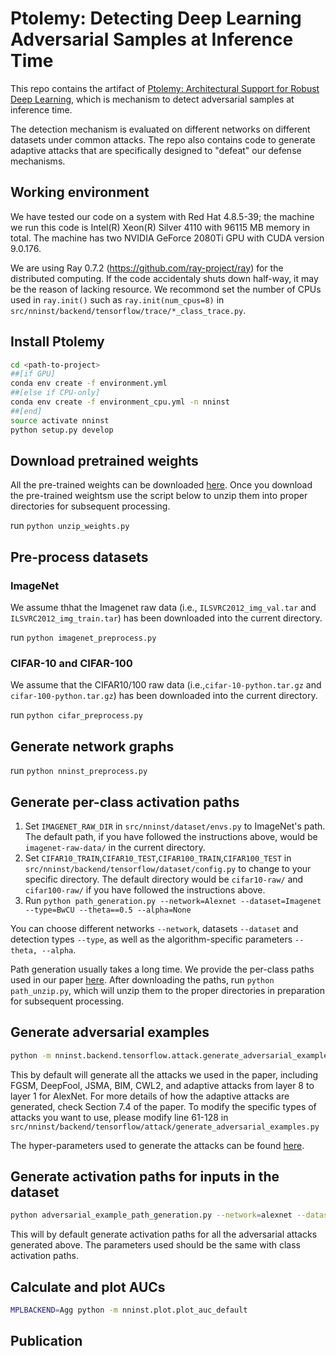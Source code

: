 # Ptolemy: Detecting Deep Learning Adversarial Samples at Inference Time

This repo contains the artifact of [Ptolemy: Architectural Support for Robust Deep Learning](), which is mechanism to detect adversarial samples at inference time.

The detection mechanism is evaluated on different networks on different datasets under common attacks. The repo also contains code to generate adaptive attacks that are specifically designed to "defeat" our defense mechanisms.

## Working environment
We have tested our code on a system with Red Hat 4.8.5-39; the machine we run this code is Intel(R) Xeon(R) Silver 4110 with 96115 MB memory in total. The machine has two NVIDIA GeForce 2080Ti GPU with CUDA version 9.0.176. 

We are using Ray 0.7.2 (https://github.com/ray-project/ray) for the distributed computing. If the code accidentaly shuts down half-way, it may be the reason of lacking resource. We recommond set the number of CPUs used in `ray.init()` such as `ray.init(num_cpus=8)` in `src/nninst/backend/tensorflow/trace/*_class_trace.py`.  

## Install Ptolemy

```bash
cd <path-to-project>
##[if GPU]
conda env create -f environment.yml
##[else if CPU-only]
conda env create -f environment_cpu.yml -n nninst
##[end]
source activate nninst
python setup.py develop
```

## Download pretrained weights

All the pre-trained weights can be downloaded [here](https://drive.google.com/drive/folders/1g-Lq50TBrxQiuH6dM-ZHwfT9akqT185g?usp=sharing). Once you download the pre-trained weightsm use the script below to unzip them into proper directories for subsequent processing.

run `python unzip_weights.py`

## Pre-process datasets

### ImageNet
We assume thhat the Imagenet raw data (i.e., `ILSVRC2012_img_val.tar` and `ILSVRC2012_img_train.tar`) has been downloaded into the current directory. 

run `python imagenet_preprocess.py`

### CIFAR-10 and CIFAR-100

We assume that the CIFAR10/100 raw data (i.e.,`cifar-10-python.tar.gz` and `cifar-100-python.tar.gz`) has been downloaded into the current directory. 

run `python cifar_preprocess.py`

## Generate network graphs

run `python nninst_preprocess.py`

## Generate per-class activation paths

1. Set `IMAGENET_RAW_DIR` in `src/nninst/dataset/envs.py` to ImageNet's path. The default path, if you have followed the instructions above, would be `imagenet-raw-data/` in the current directory.
2. Set `CIFAR10_TRAIN`,`CIFAR10_TEST`,`CIFAR100_TRAIN`,`CIFAR100_TEST` in `src/nninst/backend/tensorflow/dataset/config.py` to change to your specific directory. The default directory would be `cifar10-raw/` and `cifar100-raw/` if you have followed the instructions above.
2. Run `python path_generation.py --network=Alexnet --dataset=Imagenet --type=BwCU --theta==0.5 --alpha=None`

You can choose different networks `--network`, datasets `--dataset` and detection types `--type`, as well as the algorithm-specific parameters `--theta, --alpha`.

Path generation usually takes a long time. We provide the per-class paths used in our paper [here](https://drive.google.com/drive/folders/1OhqLkEDvn4X2CLBSpKtQdMRU4XxaFnB6?usp=sharing). After downloading the paths, run `python path_unzip.py`, which will unzip them to the proper directories in preparation for subsequent processing.

## Generate adversarial examples

```bash
python -m nninst.backend.tensorflow.attack.generate_adversarial_examples
```
This by default will generate all the attacks we used in the paper, including FGSM, DeepFool, JSMA, BIM, CWL2, and adaptive attacks from layer 8 to layer 1 for AlexNet. For more details of how the adaptive attacks are generated, check Section 7.4 of the paper. To modify the specific types of attacks you want to use, please modify line 61-128 in `src/nninst/backend/tensorflow/attack/generate_adversarial_examples.py`

The hyper-parameters used to generate the attacks can be found [here](https://github.com/Ptolemy-sw/Ptolemy/blob/master/src/nninst/backend/tensorflow/attack/hyperparameters.md).

## Generate activation paths for inputs in the dataset

```bash
python adversarial_example_path_generation.py --network=alexnet --dataset=imagenet --type=BwCU --theta==0.5 --alpha=None
```
This will by default generate activation paths for all the adversarial attacks generated above. The parameters used should be the same with class activation paths.

## Calculate and plot AUCs

```bash
MPLBACKEND=Agg python -m nninst.plot.plot_auc_default
```

## Publication
